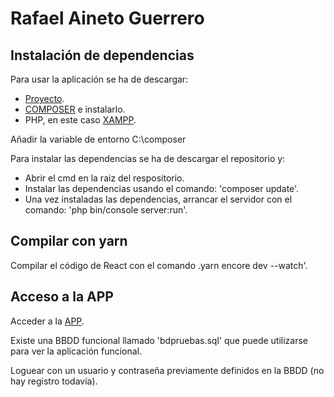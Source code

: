 # Rafael Aineto Guerrero

## Instalación de dependencias

Para usar la aplicación se ha de descargar:

- [Proyecto](https://github.com/Rafjoey/MiAPP.git).
- [COMPOSER](https://getcomposer.org/) e instalarlo.
- PHP, en este caso [XAMPP](https://www.apachefriends.org/es/index.html).

Añadir la variable de entorno C:\composer

Para instalar las dependencias se ha de descargar el repositorio y:

- Abrir el cmd en la raiz del respositorio.
- Instalar las dependencias usando el comando: 'composer update'.
- Una vez instaladas las dependencias, arrancar el servidor con el comando: 'php bin/console server:run'.

## Compilar con yarn

Compilar el código de React con el comando .yarn encore dev --watch'.

## Acceso a la APP

Acceder a la [APP](http://localhost:8000).

Existe una BBDD funcional llamado 'bdpruebas.sql' que puede utilizarse para ver la aplicación funcional.

Loguear con un usuario y contraseña previamente definidos en la BBDD (no hay registro todavía).
